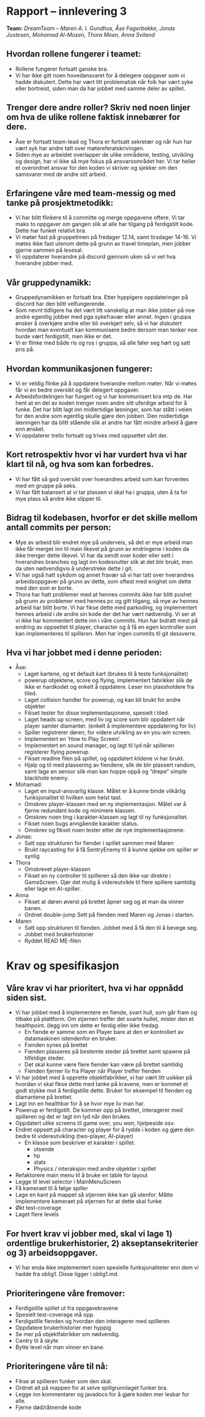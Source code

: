 # Rapport – innlevering 3

**Team:** _DreamTeam_ – _Maren A. I. Gundhus, Åse Fagerbakke, Jonas Justesen, Mohamad Al-Mozen, Thora Moen, Anna Sviland_

## Hvordan rollene fungerer i teamet:

- Rollene fungerer fortsatt ganske bra.
- Vi har ikke gitt noen hovedansvaret for å delegere oppgaver som vi hadde diskutert. Dette har vært litt problematisk når folk har vært syke eller bortreist, siden man da har jobbet med samme deler av spillet.

## Trenger dere andre roller? Skriv ned noen linjer om hva de ulike rollene faktisk innebærer for dere.

- Åse er fortsatt team-lead og Thora er fortsatt sekretær og når hun har vært syk har andre tatt over møtereferatskrivingen.
- Siden mye av arbeidet overlapper de ulike områdene, testing, utvikling og design, har vi ikke så mye fokus på ansvarsområdet her. Vi tar heller et overordnet ansvar for den koden vi skriver og sjekker om den samsvarer med de andre sitt arbeid.

## Erfaringene våre med team-messig og med tanke på prosjektmetodikk:

- Vi har blitt flinkere til å committe og merge oppgavene oftere. Vi tar maks to oppgaver om gangen slik at alle har tilgang på ferdigstilt kode. Dette har funket relativt bra.
- Vi møter fast på gruppetimen på fredager 12.14, samt tirsdager 14-16. Vi møtes ikke fast utenom dette på grunn av travel timeplan, men jobber gjerne sammen på lesesal.
- Vi oppdaterer hverandre på discord gjennom uken så vi vet hva hverandre jobber med.

## Vår gruppedynamikk:

- Gruppedynamikken er fortsatt bra. Etter hyppigere oppdateringer på discord har den blitt velfungerende.
- Som nevnt tidligere ha det vært litt vanskelig at man ikke jobber på noe andre egentlig jobber med pga sykefravær eller annet. Ingen i gruppa ønsker å overkjøre andre eller bli overkjørt selv, så vi har diskutert hvordan man eventuelt kan kommunisere bedre dersom man tenker noe burde vært ferdigstilt, men ikke er det.
- Vi er flinke med både ris og ros i gruppa, så alle føler seg hørt og satt pris på.

## Hvordan kommunikasjonen fungerer:

- Vi er veldig flinke på å oppdatere hverandre mellom møter. Når vi møtes får vi en bedre oversikt og får delegert oppgaver.
- Arbeidsfordelingen har fungert og vi har kommunisert bra mtp de. Har hent at en del av koden trenger noen andre sitt uferdige arbeid for å funke. Det har blitt lagt inn midlertidige løsninger, som har stått i veien for den andre som egentlig skulle gjøre den jobben. Den midlertidige løsningen har da blitt stående slik at andre har fått mindre arbeid å gjøre enn ønsket.
- Vi oppdaterer trello fortsatt og trives med oppsettet vårt der.

## Kort retrospektiv hvor vi har vurdert hva vi har klart til nå, og hva som kan forbedres.

- Vi har fått så god oversikt over hverandres arbeid som kan forventes med en gruppe på seks.
- Vi har fått balansert at vi tar plassen vi skal ha i gruppa, uten å ta for mye plass så andre ikke slipper til.

## Bidrag til kodebasen, hvorfor er det skille mellom antall commits per person:

- Mye av arbeid blir endret mye på underveis, så det er mye arbeid man ikke får merget inn til main likevel på grunn av endringene i koden da ikke trenger dette likevel. Vi har da sendt over koder eller sett i hverandres branches og lagt inn kodesnutter slik at det blir brukt, men da uten nødvendigvis å understreke dette i git.
- Vi har også hatt sykdom og annet fravær så vi har tatt over hverandres arbeidsoppgaver på grunn av dette, som oftest med enighet om dette med den som er borte.
- Thora har hatt problemer med at hennes commits ikke har blitt pushet på grunn av problemer med hennes pc og gitt tilgang, så mye av hennes arbeid har blitt borte. Vi har fikse dette med parkoding, og implementert hennes arbeid i de andre sin kode der det har vært nødvendig. Vi ser at vi ikke har kommentert dette inn i våre commits. Hun har bidratt mest på endring av oppsettet til player, character og å få en egen kontroller som kan implementeres til spilleren. Men har ingen commits til git dessverre.

## Hva vi har jobbet med i denne perioden:

- Åse:
  - Laget kartene, og et default kart (brukes til å teste funksjonalitet)
  - powerup objektene, score og flying, implementert fabrikker slik de ikke er hardkodet og enkelt å oppdatere. Leser inn plassholdere fra tiled.
  - Laget collision handler for powerup, og kan bli brukt for andre objekter
  - Fikset tester for disse implementasjonene, spesielt i tiled.
  - Laget heads up screen, med liv og score som blir oppdatert når player samler diamanter. (enkelt å implementere oppdatering for liv)
  - Spiller registrerer døren, for videre utvikling av en you win screen.
  - Implementert en ‘How to Play Screen’.
  - Implementert en sound manager, og lagt til lyd når spilleren registerer flying powerup.
  - Fikset readme filen på spillet, og oppdatert kildene vi har brukt.
  - Hjalp og til med plassering av fiendene, slik de blir plassert random, samt lage en sensor slik man kan hoppe oppå og “drepe” simple blackhole enemy.
- Mohamad:
  - Laget en input-ansvarlig klasse. Målet er å kunne binde vilkårlig funksjonalitet til hvilken som helst tast.
  - Omskrev player-klassen med en ny implementasjon. Målet var å fjerne redundant kode og minimere klassen.
  - Omskrev noen ting i karakter-klassen og lagt til ny funksjonalitet.
  - Fikset noen bugs anngående karakter status.
  - Omskrev og fikset noen tester etter de nye implementasjonene.
- Jonas:
  - Satt opp strukturen for fiender i spillet sammen med Maren
  - Brukt raycasting for å få SentryEnemy til å kunne sjekke om spiller er synlig
- Thora
  - Omskrevet player-klassen
  - Fikset en ny controller til spilleren så den ikke var direkte i GameScreen. Gjør det mulig å videreutvikle til flere spillere samtidig eller lage en AI-spiller.
- Anna
  - Fikset at døren øverst på brettet åpner seg og at man da vinner banen.
  - Ordnet double-jump
    Sett på fienden med Maren og Jonas i starten.
- Maren
  - Satt opp strukturen til fienden. Jobbet med å få den til å bevege seg.
  - Jobbet med brukerhistorier
  - Ryddet READ ME-filen

# Krav og spesifikasjon

## Våre krav vi har prioritert, hva vi har oppnådd siden sist.

- Vi har jobbet med å implementere en fiende, svart hull, som går fram og tilbake på plattform. Om stjernen treffer det svarte hullet, mister den et healthpoint. (legg inn om dette er ferdig eller ikke fredag.
  - En fiende er samme som en Player bare at den er kontrollert av datamaskinen istendenfor en bruker.
  - Fienden synes på brettet
  - Fienden plasseres på bestemte steder på brettet samt spawne på tilfeldige steder.
  - Det skal kunne være flere fiender kan være på brettet samtidig
  - Fienden fjerner liv fra Player når Player treffer fienden
- Vi har jobbet med å opprette objektfabrikker, vi har vært litt usikker på hvordan vi skal fikse dette med tanke på kravene, men er kommet et godt stykke mot å ferdigstille dette. Bruker for eksempel til fienden og diamantene på brettet.
- Lagt inn en healthbar for å se hvor mye liv man har.
- Powerup er ferdigstilt. De kommer opp på brettet, interagerer med spilleren og det er lagt inn lyd når den brukes.
- Oppdatert ulike screens til game over, you won, hjelpeside osv.
- Endret oppsett på character og player for å rydde i koden og gjøre den bedre til videreutvikling (two-player, AI-player)
  - En klasse som beskriver et karakter i spillet.
    - utsende
    - hp
    - stats
    - Physics / interaksjon med andre objekter i spillet
- Refaktorere main menu til å bruke en table for layout
- Legge til level selector i MainMenuScreen
- Få kameraet til å følge spiller
- Lage en kant på mappet så stjernen ikke kan gå utenfor. Måtte implementere kameraet på stjernen for at dette skal funke
- Økt test-coverage
- Laget flere levels

## For hvert krav vi jobber med, skal vi lage 1) ordentlige brukerhistorier, 2) akseptansekriterier og 3) arbeidsoppgaver.

- Vi har enda ikke implementert noen spesielle funksjonaliteter enn dem vi hadde fra oblig1. Disse ligger i oblig1.md.

## Prioriteringene våre fremover:

- Ferdigstille spillet ut fra oppgavekravene
- Spesielt test-coverage må opp.
- Ferdigstille fienden og hvordan den interagerer med spilleren
- Oppdatere brukerhistorier mer hyppig
- Se mer på objektfabrikker om nødvendig.
- Centry til å skyte
- Bytte level når man vinner en bane.

## Prioriteringene våre til nå:

- Fikse at spilleren funker som den skal.
- Ordnet alt på mappen for at selve spillgrunnlaget funker bra.
- Legge inn kommentarer og javadocs for å gjøre koden mer lesbar for alle.
- Fjerne død/råtnende kode
